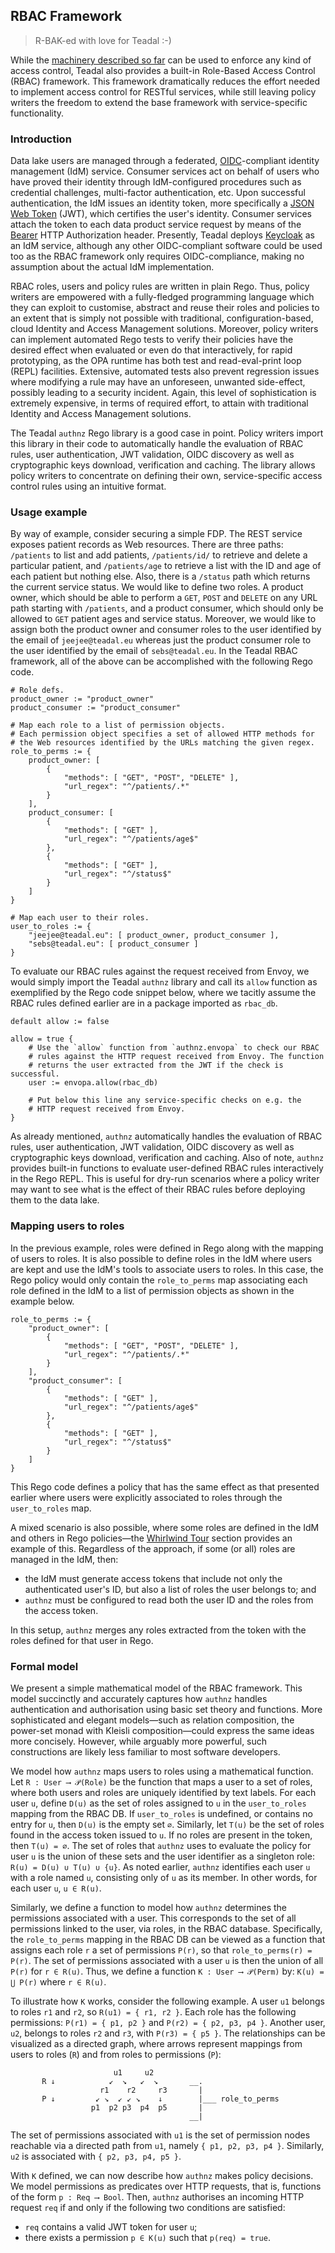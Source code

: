 RBAC Framework
--------------
> R-BAK-ed with love for Teadal :-)

While the [machinery described so far][design] can be used to enforce
any kind of access control, Teadal also provides a built-in Role-Based
Access Control (RBAC) framework. This framework dramatically reduces
the effort needed to implement access control for RESTful services,
while still leaving policy writers the freedom to extend the base
framework with service-specific functionality.


### Introduction

Data lake users are managed through a federated, [OIDC][oidc]-compliant
identity management (IdM) service. Consumer services act on behalf
of users who have proved their identity through IdM-configured procedures
such as credential challenges, multi-factor authentication, etc. Upon
successful authentication, the IdM issues an identity token, more
specifically a [JSON Web Token][jwt] (JWT), which certifies the user's
identity. Consumer services attach the token to each data product
service request by means of the [Bearer][bearer] HTTP Authorization
header. Presently, Teadal deploys [Keycloak][keycloak] as an IdM service,
although any other OIDC-compliant software could be used too as the
RBAC framework only requires OIDC-compliance, making no assumption
about the actual IdM implementation.

RBAC roles, users and policy rules are written in plain Rego. Thus,
policy writers are empowered with a fully-fledged programming language
which they can exploit to customise, abstract and reuse their roles
and policies to an extent that is simply not possible with traditional,
configuration-based, cloud Identity and Access Management solutions.
Moreover, policy writers can implement automated Rego tests to verify
their policies have the desired effect when evaluated or even do that
interactively, for rapid prototyping, as the OPA runtime has both
test and read-eval-print loop (REPL) facilities. Extensive, automated
tests also prevent regression issues where modifying a rule may have
an unforeseen, unwanted side-effect, possibly leading to a security
incident. Again, this level of sophistication is extremely expensive,
in terms of required effort, to attain with traditional Identity and
Access Management solutions.

The Teadal `authnz` Rego library is a good case in point. Policy
writers import this library in their code to automatically handle
the evaluation of RBAC rules, user authentication, JWT validation,
OIDC discovery as well as cryptographic keys download, verification
and caching. The library allows policy writers to concentrate on
defining their own, service-specific access control rules using an
intuitive format.


### Usage example

By way of example, consider securing a simple FDP. The REST service
exposes patient records as Web resources. There are three paths:
`/patients` to list and add patients, `/patients/id/` to retrieve
and delete a particular patient, and `/patients/age` to retrieve
a list with the ID and age of each patient but nothing else. Also,
there is a `/status` path which returns the current service status.
We would like to define two roles. A product owner, which should
be able to perform a `GET`, `POST` and `DELETE` on any URL path
starting with `/patients`, and a product consumer, which should
only be allowed to `GET` patient ages and service status. Moreover,
we would like to assign both the product owner and consumer roles
to the user identified by the email of `jeejee@teadal.eu` whereas
just the product consumer role to the user identified by the email
of `sebs@teadal.eu`. In the Teadal RBAC framework, all of the above
can be accomplished with the following Rego code.

```rego
# Role defs.
product_owner := "product_owner"
product_consumer := "product_consumer"

# Map each role to a list of permission objects.
# Each permission object specifies a set of allowed HTTP methods for
# the Web resources identified by the URLs matching the given regex.
role_to_perms := {
    product_owner: [
        {
            "methods": [ "GET", "POST", "DELETE" ],
            "url_regex": "^/patients/.*"
        }
    ],
    product_consumer: [
        {
            "methods": [ "GET" ],
            "url_regex": "^/patients/age$"
        },
        {
            "methods": [ "GET" ],
            "url_regex": "^/status$"
        }
    ]
}

# Map each user to their roles.
user_to_roles := {
    "jeejee@teadal.eu": [ product_owner, product_consumer ],
    "sebs@teadal.eu": [ product_consumer ]
}
```

To evaluate our RBAC rules against the request received from Envoy,
we would simply import the Teadal `authnz` library and call its
`allow` function as exemplified by the Rego code snippet below,
where we tacitly assume the RBAC rules defined earlier are in
a package imported as `rbac_db`.

```rego
default allow := false

allow = true {
    # Use the `allow` function from `authnz.envopa` to check our RBAC
    # rules against the HTTP request received from Envoy. The function
    # returns the user extracted from the JWT if the check is successful.
    user := envopa.allow(rbac_db)

    # Put below this line any service-specific checks on e.g. the
    # HTTP request received from Envoy.
}
```

As already mentioned, `authnz` automatically handles the evaluation
of RBAC rules, user authentication, JWT validation, OIDC discovery
as well as cryptographic keys download, verification and caching.
Also of note, `authnz` provides built-in functions to evaluate
user-defined RBAC rules interactively in the Rego REPL. This is
useful for dry-run scenarios where a policy writer may want to see
what is the effect of their RBAC rules before deploying them to the
data lake.


### Mapping users to roles

In the previous example, roles were defined in Rego along with the
mapping of users to roles. It is also possible to define roles in
the IdM where users are kept and use the IdM's tools to associate
users to roles. In this case, the Rego policy would only contain the
`role_to_perms` map associating each role defined in the IdM to a
list of permission objects as shown in the example below.

```rego
role_to_perms := {
    "product_owner": [
        {
            "methods": [ "GET", "POST", "DELETE" ],
            "url_regex": "^/patients/.*"
        }
    ],
    "product_consumer": [
        {
            "methods": [ "GET" ],
            "url_regex": "^/patients/age$"
        },
        {
            "methods": [ "GET" ],
            "url_regex": "^/status$"
        }
    ]
}
```

This Rego code defines a policy that has the same effect as that
presented earlier where users were explicitly associated to roles
through the `user_to_roles` map.

A mixed scenario is also possible, where some roles are defined in
the IdM and others in Rego policies—the [Whirlwind Tour][wt] section
provides an example of this. Regardless of the approach, if some (or
all) roles are managed in the IdM, then:
- the IdM must generate access tokens that include not only the
  authenticated user's ID, but also a list of roles the user
  belongs to; and
- `authnz` must be configured to read both the user ID and the
  roles from the access token.

In this setup, `authnz` merges any roles extracted from the token
with the roles defined for that user in Rego.


### Formal model

We present a simple mathematical model of the RBAC framework. This
model succinctly and accurately captures how `authnz` handles authentication
and authorisation using basic set theory and functions. More sophisticated
and elegant models—such as relation composition, the power-set monad
with Kleisli composition—could express the same ideas more concisely.
However, while arguably more powerful, such constructions are likely
less familiar to most software developers.

We model how `authnz` maps users to roles using a mathematical function.
Let `R : User ⟶ 𝒫(Role)` be the function that maps a user to a set
of roles, where both users and roles are uniquely identified by text
labels. For each user `u`, define `D(u)` as the set of roles assigned
to `u` in the `user_to_roles` mapping from the RBAC DB. If `user_to_roles`
is undefined, or contains no entry for `u`, then `D(u)` is the empty
set `∅`. Similarly, let `T(u)` be the set of roles found in the access
token issued to `u`. If no roles are present in the token, then `T(u) = ∅`.
The set of roles that `authnz` uses to evaluate the policy for user
`u` is the union of these sets and the user identifier as a singleton
role: `R(u) = D(u) ∪ T(u) ∪ {u}`. As noted earlier, `authnz` identifies
each user `u` with a role named `u`, consisting only of `u` as its member.
In other words, for each user `u`, `u ∈ R(u)`.

Similarly, we define a function to model how `authnz` determines the
permissions associated with a user. This corresponds to the set of
all permissions linked to the user, via roles, in the RBAC database.
Specifically, the `role_to_perms` mapping in the RBAC DB can be viewed
as a function that assigns each role `r` a set of permissions `P(r)`,
so that `role_to_perms(r) = P(r)`. The set of permissions associated
with a user `u` is then the union of all `P(r)` for `r ∈ R(u)`. Thus,
we define a function `K : User ⟶ 𝒫(Perm)` by: `K(u) = ⋃ P(r)` where
`r ∈ R(u)`.

To illustrate how `K` works, consider the following example. A user
`u1` belongs to roles `r1` and `r2`, so `R(u1) = { r1, r2 }`. Each
role has the following permissions: `P(r1) = { p1, p2 }` and
`P(r2) = { p2, p3, p4 }`. Another user, `u2`, belongs to roles `r2`
and `r3`, with `P(r3) = { p5 }`. The relationships can be visualized
as a directed graph, where arrows represent mappings from users to
roles (`R`) and from roles to permissions (`P`):

```
                       u1     u2
       R ↓            ↙  ↘   ↙  ↘       __.
                    r1    r2     r3       |
       P ↓         ↙ ↘  ↙ ↙ ↘    ↓        |___ role_to_perms
                  p1  p2 p3  p4  p5       |
                                        __|
```

The set of permissions associated with `u1` is the set of permission
nodes reachable via a directed path from `u1`, namely `{ p1, p2, p3, p4 }`.
Similarly, `u2` is associated with `{ p2, p3, p4, p5 }`.

With `K` defined, we can now describe how `authnz` makes policy decisions.
We model permissions as predicates over HTTP requests, that is, functions
of the form `p : Req ⟶ Bool`. Then, `authnz` authorises an incoming HTTP
request `req` if and only if the following two conditions are satisfied:
- `req` contains a valid JWT token for user `u`;
- there exists a permission `p ∈ K(u)` such that `p(req) = true`.




[bearer]: https://datatracker.ietf.org/doc/html/rfc6750
[design]: ./tech-design.md
[keycloak]: https://www.keycloak.org/
[jwt]: https://datatracker.ietf.org/doc/html/rfc7519
[oidc]: https://openid.net/developers/how-connect-works/
[wt]: ../../whirlwind-tour.md#security
